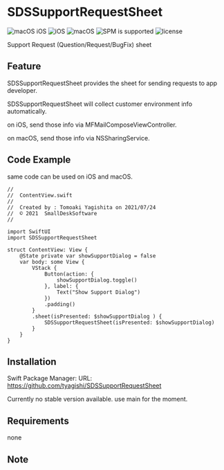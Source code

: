 # SDSSupportRequestSheet

![macOS iOS](https://img.shields.io/badge/platform-iOS_macOS-lightgrey)
![iOS](https://img.shields.io/badge/iOS-v14_orLater-blue)
![macOS](https://img.shields.io/badge/macOS-Big_Sur_orLater-blue)
![SPM is supported](https://img.shields.io/badge/SPM-Supported-orange)
![license](https://img.shields.io/badge/license-MIT-lightgrey)

Support Request (Question/Request/BugFix) sheet

<!--
comment
-->

## Feature

SDSSupportRequestSheet provides the sheet for sending requests to app developer.

SDSSupportRequestSheet will collect customer environment info automatically.

on iOS, send those info via MFMailComposeViewController.

on macOS, send those info via NSSharingService.


## Code Example

same code can be used on iOS and macOS.
```
//
//  ContentView.swift
//
//  Created by : Tomoaki Yagishita on 2021/07/24
//  © 2021  SmallDeskSoftware
//

import SwiftUI
import SDSSupportRequestSheet

struct ContentView: View {
    @State private var showSupportDialog = false
    var body: some View {
        VStack {
            Button(action: {
                showSupportDialog.toggle()
            }, label: {
                Text("Show Support Dialog")
            })
            .padding()
        }
        .sheet(isPresented: $showSupportDialog ) {
            SDSSupportRequestSheet(isPresented: $showSupportDialog)
        }
    }
}
```


## Installation
Swift Package Manager: URL: https://github.com/tyagishi/SDSSupportRequestSheet

Currently no stable version available. use main for the moment.

## Requirements
none

## Note
